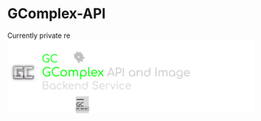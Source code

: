 # GComplex-API
Currently private re
![GComplex](https://github.com/Gameplex-Software/GComplex-API/blob/main/Github%20thing%20for%20this%20rep/Gameplex%20Backend%20Final1.svg)
